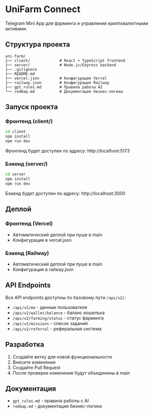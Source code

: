 # UniFarm Connect

Telegram Mini App для фарминга и управления криптовалютными активами.

## Структура проекта

```
uni-farm/
├── client/             # React + TypeScript frontend
├── server/             # Node.js/Express backend
├── .gitignore
├── README.md
├── vercel.json         # Конфигурация Vercel
├── railway.json        # Конфигурация Railway
├── gpt_rules.md        # Правила работы AI
└── redmap.md           # Документация бизнес-логики
```

## Запуск проекта

### Фронтенд (client/)

```bash
cd client
npm install
npm run dev
```

Фронтенд будет доступен по адресу: http://localhost:5173

### Бэкенд (server/)

```bash
cd server
npm install
npm run dev
```

Бэкенд будет доступен по адресу: http://localhost:3000

## Деплой

### Фронтенд (Vercel)
- Автоматический деплой при пуше в main
- Конфигурация в vercel.json

### Бэкенд (Railway)
- Автоматический деплой при пуше в main
- Конфигурация в railway.json

## API Endpoints

Все API endpoints доступны по базовому пути `/api/v2/`:

- `/api/v2/me` - данные пользователя
- `/api/v2/wallet/balance` - баланс кошелька
- `/api/v2/farming/status` - статус фарминга
- `/api/v2/missions` - список заданий
- `/api/v2/referral` - реферальная система

## Разработка

1. Создайте ветку для новой функциональности
2. Внесите изменения
3. Создайте Pull Request
4. После проверки изменения будут объединены в main

## Документация

- `gpt_rules.md` - правила работы с AI
- `redmap.md` - документация бизнес-логики 